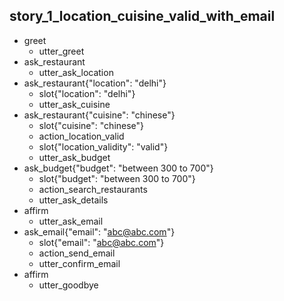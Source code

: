## story_1_location_cuisine_valid_with_email
* greet
    - utter_greet
* ask_restaurant
    - utter_ask_location
* ask_restaurant{"location": "delhi"}
    - slot{"location": "delhi"}
    - utter_ask_cuisine
* ask_restaurant{"cuisine": "chinese"}
    - slot{"cuisine": "chinese"}
    - action_location_valid
    - slot{"location_validity": "valid"}
    - utter_ask_budget
* ask_budget{"budget": "between 300 to 700"}
    - slot{"budget": "between 300 to 700"}
    - action_search_restaurants
    - utter_ask_details
* affirm
    - utter_ask_email
* ask_email{"email": "abc@abc.com"}
    - slot{"email": "abc@abc.com"}
    - action_send_email
    - utter_confirm_email
* affirm
  - utter_goodbye

<!--
## story_2_location_invalid_retry
  * greet
      - utter_greet
  * ask_restaurant
      - utter_ask_location
  * ask_restaurant{"location": "melbourne"}
      - slot{"location": "melbourne"}
      - utter_ask_cuisine
  * ask_restaurant{"cuisine": "Mexican"}
      - slot{"cuisine": "Mexican"}
      - action_location_valid
      - slot{"location_validity": "invalid"}
      - utter_location_invalid
  * ask_restaurant{"location": "delhi"}
      - slot{"location": "delhi"}
      - action_location_valid
      - slot{"location_validity": "valid"}
      - action_search_restaurants
  * affirm
      - utter_goodbye

## interactive_story_2
  * greet
      - utter_greet
  * ask_restaurant
      - utter_ask_location
  * ask_restaurant{"location": "delhi"}
      - slot{"location": "delhi"}
      - utter_ask_cuisine
  * ask_restaurant{"cuisine": "chinese"}
      - slot{"cuisine": "chinese"}
      - action_location_valid
      - slot{"location_validity": "valid"}
      - slot{"location": "delhi"}
      - utter_ask_budget
  * ask_budget{"budget": "more than 700"}
      - slot{"budget": "more than 700"}
      - action_search_restaurants
  * affirm
      - utter_goodbye
-->
